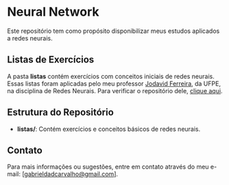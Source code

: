 # Neural Network

Este repositório tem como propósito disponibilizar meus estudos aplicados a redes neurais.

## Listas de Exercícios

A pasta **listas** contém exercícios com conceitos iniciais de redes neurais. Essas listas foram aplicadas pelo meu professor 
[Jodavid Ferreira](https://github.com/Jodavid), da UFPE, na disciplina de Redes Neurais. Para verificar o repositório dele, [clique aqui]([https://jodavid.github.io/subject-materials/posts/redesneurais/](https://www.de.ufpe.br/~jodavid/material/redes_neurais/pagina/_site/)).

## Estrutura do Repositório

- **listas/**: Contém exercícios e conceitos básicos de redes neurais.

## Contato

Para mais informações ou sugestões, entre em contato através do meu e-mail: [gabrieldadcarvalho@gmail.com].
